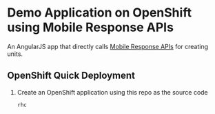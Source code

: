 # Demo Application on OpenShift using Mobile Response APIs 

An AngularJS app that directly calls [Mobile Response APIs](http://mobileresponse.com/) for creating units. 

## OpenShift Quick Deployment

1. Create an OpenShift application using this repo as the source code

	```shell
	rhc 
